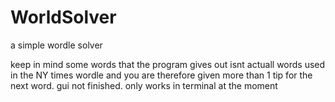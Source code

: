 # WorldSolver
a simple wordle solver

keep in mind some words that the program gives out isnt actuall words used in the NY times wordle and you are therefore given more than 1 tip for the next word.
gui not finished.
only works in terminal at the moment

